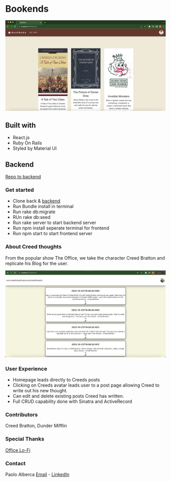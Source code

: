 
# Bookends

![Homepage](https://github.com/omgitsmiles/BookEnds/blob/main/BookEnds.png)
## Built with

- React.js
- Ruby On Rails
- Styled by Material UI

## Backend
[Repo to backend](https://github.com/omgitsmiles/creed-thoughts-back-end)

### Get started

- Clone back & [backend](https://github.com/omgitsmiles/creed-thoughts-back-end)
- Run Bundle install in terminal
- Run rake db:migrate
- RUn rake db:seed
- Run rake server to start backend server
- Run npm install seperate terminal for frontend
- Run npm start to start frontend server

### About Creed thoughts

From the popular show The Office, we take the character Creed Bratton and replicate his Blog for the user.

![Homepage](https://github.com/omgitsmiles/creed-thoughts-front-end/blob/main/CreedThoughts.jpg)

### User Experience

- Homepage leads directly to Creeds posts
- Clicking on Creeds avatar leads user to a post page allowing Creed to write out his new thought. 
- Can edit and delete existing posts Creed has written. 
- Full CRUD capability done with Sinatra and ActiveRecord 

### Contributors

Creed Bratton, Dunder Mifflin

### Special Thanks

[Office Lo-Fi](https://www.youtube.com/watch?v=RGRLytAkXO4&t=83s&ab_channel=NBC)

### Contact
Paolo Alberca [Email](mailto:paolo.alberca@gmail.com) - [LinkedIn](https://www.linkedin.com/in/paolo-alberca-069384b8/)
